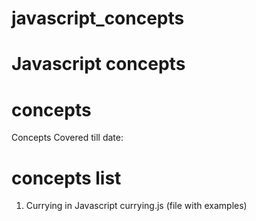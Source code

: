 # javascript_concepts
Javascript concepts
===========================================
# concepts
Concepts Covered till date:
# concepts list
1. Currying in Javascript
   currying.js (file with examples)